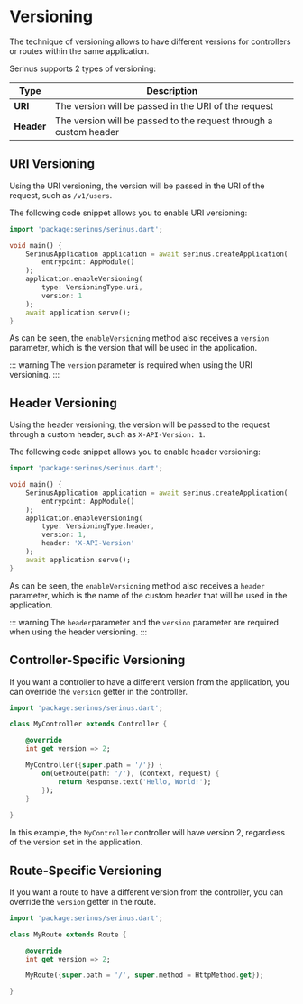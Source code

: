# Versioning <Badge type="tip" text="^0.2.1" />

The technique of versioning allows to have different versions for controllers or routes within the same application.

Serinus supports 2 types of versioning:

| Type | Description |
| --- | --- |
| **URI** | The version will be passed in the URI of the request |
| **Header** | The version will be passed to the request through a custom header |

## URI Versioning

Using the URI versioning, the version will be passed in the URI of the request, such as `/v1/users`.

The following code snippet allows you to enable URI versioning:

```dart
import 'package:serinus/serinus.dart';

void main() {
    SerinusApplication application = await serinus.createApplication(
        entrypoint: AppModule()
    );
    application.enableVersioning(
        type: VersioningType.uri,
        version: 1
    );
    await application.serve();
}
```

As can be seen, the `enableVersioning` method also receives a `version` parameter, which is the version that will be used in the application.

::: warning
The `version` parameter is required when using the URI versioning.
:::

## Header Versioning

Using the header versioning, the version will be passed to the request through a custom header, such as `X-API-Version: 1`.

The following code snippet allows you to enable header versioning:

```dart
import 'package:serinus/serinus.dart';

void main() {
    SerinusApplication application = await serinus.createApplication(
        entrypoint: AppModule()
    );
    application.enableVersioning(
        type: VersioningType.header,
        version: 1,
        header: 'X-API-Version'
    );
    await application.serve();
}
```

As can be seen, the `enableVersioning` method also receives a `header` parameter, which is the name of the custom header that will be used in the application.

::: warning
The `header`parameter and the `version` parameter are required when using the header versioning.
:::

## Controller-Specific Versioning

If you want a controller to have a different version from the application, you can override the `version` getter in the controller.

```dart
import 'package:serinus/serinus.dart';

class MyController extends Controller {

    @override
    int get version => 2;

    MyController({super.path = '/'}) {
        on(GetRoute(path: '/'), (context, request) {
            return Response.text('Hello, World!');
        });
    }
    
}
```

In this example, the `MyController` controller will have version 2, regardless of the version set in the application.

## Route-Specific Versioning

If you want a route to have a different version from the controller, you can override the `version` getter in the route.

```dart
import 'package:serinus/serinus.dart';

class MyRoute extends Route {

    @override
    int get version => 2;

    MyRoute({super.path = '/', super.method = HttpMethod.get});

}
```
